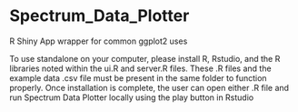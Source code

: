 # Spectrum_Data_Plotter
R Shiny App wrapper for common ggplot2 uses

To use standalone on your computer, please install R, Rstudio, and the R libraries noted within the ui.R and server.R files. These .R files and the example data .csv file must be present in the same folder to function properly. Once installation is complete, the user can open either .R file and run Spectrum Data Plotter locally using the play button in Rstudio
